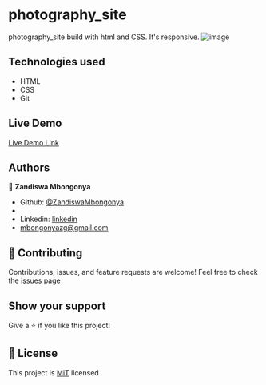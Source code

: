 
# photography_site
 photography_site build with html and CSS. It's responsive.
![image]()
## Technologies used
- HTML
- CSS
- Git
## Live Demo
[Live Demo Link](https://glittering-dieffenbachia-69590f.netlify.app/)
## Authors
👤 **Zandiswa Mbongonya**
-   Github: [@ZandiswaMbongonya](https://github.com/ZandiswaMbongonya)
-  
-   Linkedin: [linkedin](https://)
-   <mbongonyazg@gmail.com>

## 🤝 Contributing
Contributions, issues, and feature requests are welcome!
Feel free to check the [issues page]()
## Show your support
Give a ⭐️ if you like this project!
## 📝 License
This project is [MiT](https://opensource.org/licenses/MIT) licensed